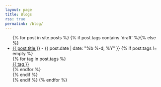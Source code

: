 ```yaml
---
layout: page
title: Blogs
rss: true
permalink: /blog/
---
```


<div class="posts">
<ul>
    {% for post in site.posts %}
      {% if post.tags contains 'draft' %}<!--do nothing -->{% else %}
       <li> <a class="post-link" href="{{ post.url | prepend: site.baseurl }}">{{ post.title }}</a><span class="small-post-date"> - {{ post.date | date: "%b %-d, %Y" }}</span>
{% if post.tags != empty %} <div class="tag-icon-image"> {% for tag in post.tags %} <div class="tag-link"><a href="{{ site.baseurl }}/tags#{{ tag }}&tag={{ tag | uri_escape }}">{{ tag }}</a></div> {% endfor %}</div>{% endif %} 
<!-- </div> --></li> 
      {% endif %} 
    {% endfor %} 
</ul></div>



   






